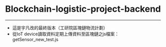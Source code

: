 # Blockchain-logistic-project-backend

-----
  * 這是宇凡改的最終版本（工研院區塊鏈物流計劃）
  * 從IoT device讀取資料定期上傳資料至區塊鏈之js檔案：getSensor_new_test.js
